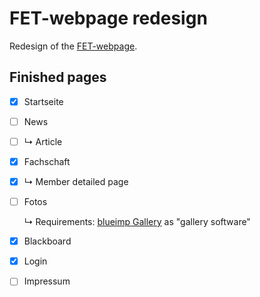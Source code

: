 # FET-webpage redesign
Redesign of the [FET-webpage](https://fet.at).

## Finished pages
- [X] Startseite
- [ ] News
- [ ] ↳ Article
- [X] Fachschaft
- [X] ↳ Member detailed page
- [ ] Fotos 

  ↳ Requirements: [blueimp Gallery](https://github.com/blueimp/Gallery) as "gallery software"
- [X] Blackboard
- [X] Login
- [ ] Impressum

